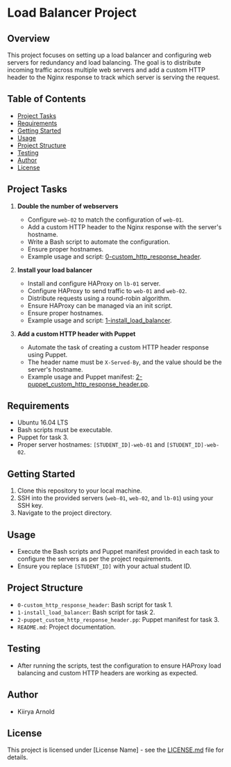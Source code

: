 # Load Balancer Project

## Overview
This project focuses on setting up a load balancer and configuring web servers for redundancy and load balancing. The goal is to distribute incoming traffic across multiple web servers and add a custom HTTP header to the Nginx response to track which server is serving the request.

## Table of Contents
- [Project Tasks](#project-tasks)
- [Requirements](#requirements)
- [Getting Started](#getting-started)
- [Usage](#usage)
- [Project Structure](#project-structure)
- [Testing](#testing)
- [Author](#author)
- [License](#license)

## Project Tasks
1. **Double the number of webservers**
   - Configure `web-02` to match the configuration of `web-01`.
   - Add a custom HTTP header to the Nginx response with the server's hostname.
   - Write a Bash script to automate the configuration.
   - Ensure proper hostnames.
   - Example usage and script: [0-custom_http_response_header](0-custom_http_response_header).

2. **Install your load balancer**
   - Install and configure HAProxy on `lb-01` server.
   - Configure HAProxy to send traffic to `web-01` and `web-02`.
   - Distribute requests using a round-robin algorithm.
   - Ensure HAProxy can be managed via an init script.
   - Ensure proper hostnames.
   - Example usage and script: [1-install_load_balancer](1-install_load_balancer).

3. **Add a custom HTTP header with Puppet**
   - Automate the task of creating a custom HTTP header response using Puppet.
   - The header name must be `X-Served-By`, and the value should be the server's hostname.
   - Example usage and Puppet manifest: [2-puppet_custom_http_response_header.pp](2-puppet_custom_http_response_header.pp).

## Requirements
- Ubuntu 16.04 LTS
- Bash scripts must be executable.
- Puppet for task 3.
- Proper server hostnames: `[STUDENT_ID]-web-01` and `[STUDENT_ID]-web-02`.

## Getting Started
1. Clone this repository to your local machine.
2. SSH into the provided servers (`web-01`, `web-02`, and `lb-01`) using your SSH key.
3. Navigate to the project directory.

## Usage
- Execute the Bash scripts and Puppet manifest provided in each task to configure the servers as per the project requirements.
- Ensure you replace `[STUDENT_ID]` with your actual student ID.

## Project Structure
- `0-custom_http_response_header`: Bash script for task 1.
- `1-install_load_balancer`: Bash script for task 2.
- `2-puppet_custom_http_response_header.pp`: Puppet manifest for task 3.
- `README.md`: Project documentation.

## Testing
- After running the scripts, test the configuration to ensure HAProxy load balancing and custom HTTP headers are working as expected.

## Author
- Kiirya Arnold

## License
This project is licensed under [License Name] - see the [LICENSE.md](LICENSE.md) file for details.

